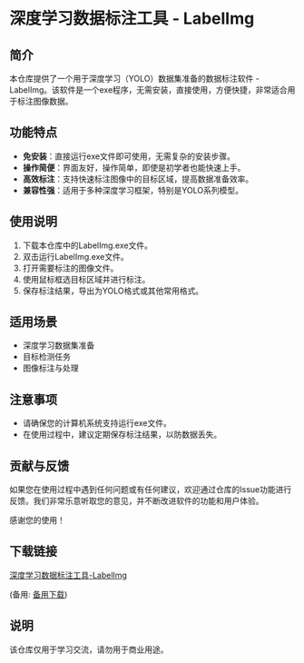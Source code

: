 # 深度学习数据标注工具 - LabelImg

## 简介

本仓库提供了一个用于深度学习（YOLO）数据集准备的数据标注软件 - LabelImg。该软件是一个exe程序，无需安装，直接使用，方便快捷，非常适合用于标注图像数据。

## 功能特点

- **免安装**：直接运行exe文件即可使用，无需复杂的安装步骤。
- **操作简便**：界面友好，操作简单，即使是初学者也能快速上手。
- **高效标注**：支持快速标注图像中的目标区域，提高数据准备效率。
- **兼容性强**：适用于多种深度学习框架，特别是YOLO系列模型。

## 使用说明

1. 下载本仓库中的LabelImg.exe文件。
2. 双击运行LabelImg.exe文件。
3. 打开需要标注的图像文件。
4. 使用鼠标框选目标区域并进行标注。
5. 保存标注结果，导出为YOLO格式或其他常用格式。

## 适用场景

- 深度学习数据集准备
- 目标检测任务
- 图像标注与处理

## 注意事项

- 请确保您的计算机系统支持运行exe文件。
- 在使用过程中，建议定期保存标注结果，以防数据丢失。

## 贡献与反馈

如果您在使用过程中遇到任何问题或有任何建议，欢迎通过仓库的Issue功能进行反馈。我们非常乐意听取您的意见，并不断改进软件的功能和用户体验。

感谢您的使用！

## 下载链接
[深度学习数据标注工具-LabelImg](https://pan.quark.cn/s/16b00fa579f1) 

(备用: [备用下载](https://pan.baidu.com/s/1BY5J8Z4U1ESEcvQnZpN3sA?pwd=1234))

## 说明

该仓库仅用于学习交流，请勿用于商业用途。
